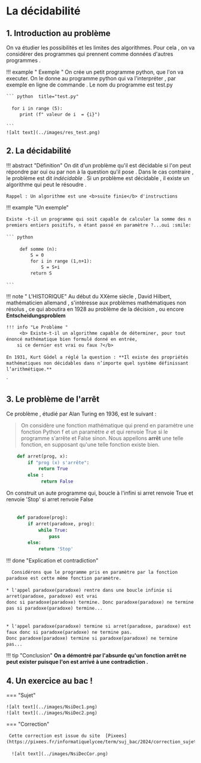 # <b> La décidabilité </b>

##  1. Introduction au problème

On va étudier les possibilités et les limites des algorithmes. 
Pour cela , on va considérer des programmes qui prennent comme données d'autres programmes . 

!!! example  " Exemple "
    On crée un petit programme python, que l'on va executer. On le donne au programme python qui va l'interpréter , 
    par exemple en ligne de commande . Le nom du programme est test.py
     
    ``` python  title="test.py"

      for i in range (5):
         print (f" valeur de i  = {i}")

    ```
    ![alt text](../images/res_test.png)


##  2. La décidabilité

!!! abstract "Définition"
    On dit d'un problème qu'il est décidable si l'on peut répondre par oui ou par non à la question qu'il pose .
    Dans le cas contraire , le problème est dit <i>indécidable</i> .
    Si un problème est décidable , il existe un algorithme qui peut le résoudre .

    Rappel : Un algorithme est une <b>suite finie</b> d'instructions 

!!! example "Un exemple" 
    
    Existe -t-il un programme qui soit capable de calculer la somme des n premiers entiers positifs, n étant passé en paramètre ?...oui :smile:
    
    ``` python 

         def somme (n):
             S = 0
             for i in range (1,n+1):
                 S = S+i
             return S

    ```

!!! note  " L'HISTORIQUE"
    Au début du XXème siècle , David Hilbert, mathématicien allemand , s'intéresse aux problèmes mathématiques non résolus , ce qui aboutira en 1928 au problème de la décision , ou encore **Entscheidungsproblem**

    !!! info "Le Problème "
         <b> Existe-t-il un algorithme capable de déterminer, pour tout énoncé mathématique bien formulé donné en entrée, 
        si ce dernier est vrai ou faux ?</b>

    En 1931, Kurt Gödel a réglé la question : **Il existe des propriétés mathématiques non décidables dans n’importe quel système définissant l’arithmétique.**
`

## 3. Le problème de l'arrêt
 

Ce problème , étudié par Alan Turing en 1936, est le suivant : 
 
  > On considère une fonction mathématique qui prend en paramètre une fonction Python f et un paramètre *e* et qui renvoie True si le programme s'arrête et False sinon.
Nous appellons <b>arrêt</b> une telle fonction, en supposant qu'une telle fonction existe bien.
   
   
```python 
    def arret(prog, x):
        if "prog (x) s'arrête":   
            return True
        else :
             return False

```
On construit un aute programme qui, boucle à l'infini si arret renvoie True et renvoie 'Stop' si arret renvoie False 



```python  title="paradoxe"

    def paradoxe(prog):
        if arret(paradoxe, prog):   
            while True:
                pass
        else:
            return 'Stop'

```

!!! done  "Explication et contradiction"
      
      Considérons que le programme pris en paramètre par la fonction paradoxe est cette même fonction paramètre.

    * l'appel paradoxe(paradoxe) rentre dans une boucle infinie si arret(paradoxe, paradoxe) est vrai 
    donc si paradoxe(paradoxe) termine. Donc paradoxe(paradoxe) ne termine pas si paradoxe(paradoxe) termine...

    
    * l'appel paradoxe(paradoxe) termine si arret(paradoxe, paradoxe) est faux donc si paradoxe(paradoxe) ne termine pas.
    Donc paradoxe(paradoxe) termine si paradoxe(paradoxe) ne termine pas...
   

!!! tip "Conclusion"
    <b> On a démontré par l'absurde qu'un fonction arrêt ne peut exister puisque l'on est arrivé à une contradiction .</b>

##  4. Un exercice au bac  !

=== "Sujet"

    ![alt text](../images/NsiDec1.png)
    ![alt text](../images/NsiDec2.png)

=== "Correction"

     Cette correction est issue du site  [Pixees](https://pixees.fr/informatiquelycee/term/suj_bac/2024/correction_sujet_14.pdf)

      ![alt text](../images/NsiDecCor.png)

